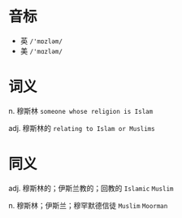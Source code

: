 # 音标

- 英 `/'mɒzləm/`
- 美 `/'mɑzləm/`

# 词义

n. 穆斯林
`someone whose religion is Islam`

adj. 穆斯林的
`relating to Islam or Muslims`

# 同义

adj. 穆斯林的；伊斯兰教的；回教的
`Islamic` `Muslim`

n. 穆斯林；伊斯兰；穆罕默德信徒
`Muslim` `Moorman`

